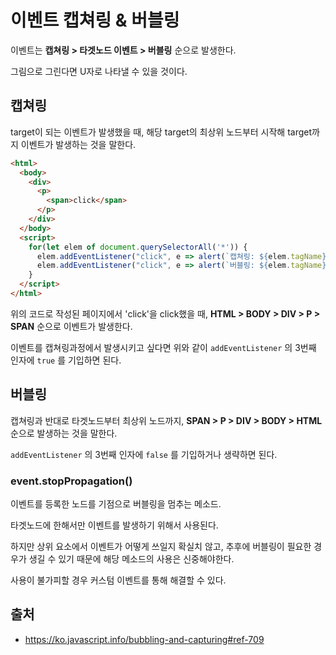 # 이벤트 캡쳐링 & 버블링

이벤트는 **캡쳐링 > 타겟노드 이벤트 > 버블링** 순으로 발생한다.

그림으로 그린다면 U자로 나타낼 수 있을 것이다.



## 캡쳐링

target이 되는 이벤트가 발생했을 때, 해당 target의 최상위 노드부터 시작해 target까지 이벤트가 발생하는 것을 말한다. 

```html
<html>
  <body>
    <div>
      <p>
        <span>click</span>
      </p>
    </div>
  </body>
  <script>
    for(let elem of document.querySelectorAll('*')) {
      elem.addEventListener("click", e => alert(`캡쳐링: ${elem.tagName}`), true);
      elem.addEventListener("click", e => alert(`버블링: ${elem.tagName}`));
    }
  </script>
</html>
```

위의 코드로 작성된 페이지에서 'click'을 click했을 때,
**HTML > BODY > DIV > P > SPAN** 순으로 이벤트가 발생한다.

이벤트를 캡쳐링과정에서 발생시키고 싶다면
위와 같이 `addEventListener` 의 3번째 인자에 `true` 를 기입하면 된다.



## 버블링

캡쳐링과 반대로 타겟노드부터 최상위 노드까지,
**SPAN > P > DIV > BODY > HTML** 순으로 발생하는 것을 말한다.

`addEventListener` 의 3번째 인자에 `false` 를 기입하거나 생략하면 된다.



### event.stopPropagation()

이벤트를 등록한 노드를 기점으로 버블링을 멈추는 메소드.

타겟노드에 한해서만 이벤트를 발생하기 위해서 사용된다.

하지만 상위 요소에서 이벤트가 어떻게 쓰일지 확실치 않고, 추후에 버블링이 필요한 경우가 생길 수 있기 때문에 해당 메소드의 사용은 신중해야한다.

사용이 불가피할 경우 커스텀 이벤트를 통해 해결할 수 있다.





## 출처

* https://ko.javascript.info/bubbling-and-capturing#ref-709